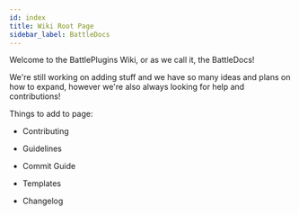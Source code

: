 ```yaml
---
id: index
title: Wiki Root Page
sidebar_label: BattleDocs
---
```


Welcome to the BattlePlugins Wiki, or as we call it, the BattleDocs!

We're still working on adding stuff and we have so many ideas and plans on how to expand, however we're also always looking for help and contributions!

Things to add to page:

- Contributing
- Guidelines
- Commit Guide
- Templates

- Changelog
